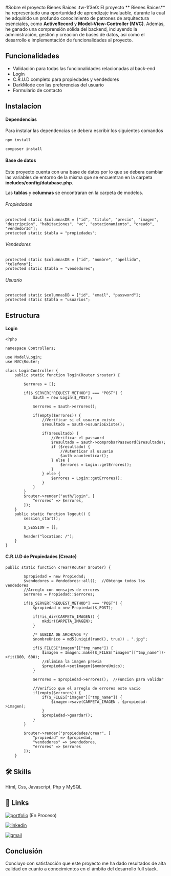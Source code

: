 #Sobre el proyecto Bienes Raíces :tw-1f3e0:
El proyecto ** Bienes Raíces** ha representado una oportunidad de aprendizaje invaluable, durante la cual he adquirido un profundo conocimiento de patrones de arquitectura esenciales, como **ActiveRecord** y **Model-View-Controller (MVC)**. Además, he ganado una comprensión sólida del backend, incluyendo la administración, gestión y creación de bases de datos, así como el desarrollo e implementación de funcionalidades al proyecto.
## Funcionalidades
- Validación para todas las funcionalidades relacionadas al back-end
- Login
- C.R.U.D completo para propiedades y vendedores
- DarkMode con las preferencias del usuario
- Formulario de contacto

## Instalacíon
#### Dependencias
Para instalar las dependencias se debera escribir los siguientes comandos

`npm install`

`composer install`

#### Base de datos
Este proyecto cuenta con una base de datos por lo que se debera cambiar las variables de entorno de la misma que se encuentran en la carpeta **includes/config/database.php**. 

Las **tablas** y **columnas** se encontraran en la carpeta de modelos.


###### Propiedades
    protected static $columnasDB = ["id", "titulo", "precio", "imagen", "descripcion", "habitaciones", "wc", "estacionamiento", "creado", "vendedorId"];
    protected static $tabla = "propiedades";
###### Vendedores
    protected static $columnasDB = ["id", "nombre", "apellido", "telefono"];
    protected static $tabla = "vendedores";
###### Usuario
    protected static $columnasDB = ["id", "email", "password"];
	protected static $tabla = "usuarios";

## Estructura

#### Login

````
<?php 

namespace Controllers;

use Model\Login;
use MVC\Router;

class LoginController {
    public static function login(Router $router) {

        $errores = [];

        if($_SERVER["REQUEST_METHOD"] === "POST") {
            $auth = new Login($_POST);

            $errores = $auth->errores();

            if(empty($errores)) {
                //Verificar si el usuario existe
                $resultado = $auth->usuarioExiste();

                if($resultado) {
                    //Verificar el password
                    $resultado = $auth->comprobarPassword($resultado);
                    if ($resultado) {
                        //Autenticar al usuario
                        $auth->auntenticar();
                    } else {
                        $errores = Login::getErrores();
                    }
                } else {
                    $errores = Login::getErrores();
                }
            }
        }
        $router->render("auth/login", [
            "errores" => $errores,
        ]);
    }
    public static function logout() {
        session_start();

        $_SESSION = [];

        header("location: /");
    }
}
````

#### C.R.U.D de Propiedades (Create)
````
public static function crear(Router $router) {

        $propiedad = new Propiedad;
        $vendedores = Vendedores::all();  //Obtengo todos los vendedores
        //Arreglo con mensajes de errores
        $errores = Propiedad::$errores;

        if($_SERVER["REQUEST_METHOD"] === "POST") {
            $propiedad = new Propiedad($_POST);

            if(!is_dir(CARPETA_IMAGEN)) {
                mkdir(CARPETA_IMAGEN);
            }
    
            /* SUBIDA DE ARCHIVOS */
            $nombreUnico = md5(uniqid(rand(), true)) . ".jpg";
    
            if($_FILES["imagen"]["tmp_name"]) {
                $imagen = Imagen::make($_FILES["imagen"]["tmp_name"])->fit(800, 600);
				//Elimina la imagen previa
                $propiedad->setImagen($nombreUnico);
            }
    
            $errores = $propiedad->errores();  //Funcion para validar
    
            //Verifico que el arreglo de errores este vacio
            if(empty($errores)) {
                if($_FILES["imagen"]["tmp_name"]) {
                    $imagen->save(CARPETA_IMAGEN . $propiedad->imagen);
                }
                $propiedad->guardar();
            }
        }

        $router->render("propiedades/crear", [
            "propiedad" => $propiedad,
            "vendedores" => $vendedores,
            "errores" => $errores
        ]);
    }
````

## 🛠 Skills
Html, Css, Javascript, Php y MySQL

## 🔗 Links
[![portfolio](https://img.shields.io/badge/my_portfolio-000?style=for-the-badge&logo=ko-fi&logoColor=white)](https://github.com/slv3490/Portfolio) (En Proceso)

[![linkedin](https://img.shields.io/badge/linkedin-0A66C2?style=for-the-badge&logo=linkedin&logoColor=white)](https://www.linkedin.com/in/leonel-silvera-5a9a75286/)

[![gmail](https://img.shields.io/badge/gmail-EA4335?style=for-the-badge&logo=gmail&logoColor=white)](https://mail.google.com/mail/u/0/?tab=rm&ogbl#search/leonelsilvera9%40gmail.com)

## Conclusión
Concluyo con satisfacción que este proyecto me ha dado resultados de alta calidad en cuanto a conocimientos en el ámbito del desarrollo full stack.

